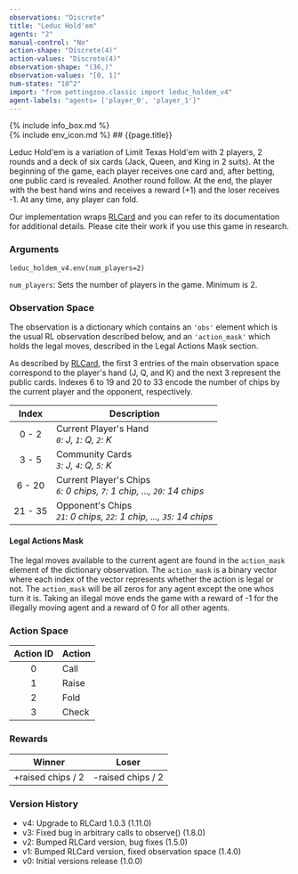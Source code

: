```yaml
---
observations: "Discrete"
title: "Leduc Hold'em"
agents: "2"
manual-control: "No"
action-shape: "Discrete(4)"
action-values: "Discrete(4)"
observation-shape: "(36,)"
observation-values: "[0, 1]"
num-states: "10^2"
import: "from pettingzoo.classic import leduc_holdem_v4"
agent-labels: "agents= ['player_0', 'player_1']"
---
```


<div class="docu-info" markdown="1">
{% include info_box.md %}
</div>

<div class="docu-content" markdown="1">
<div class="appear_big" markdown="1">
{% include env_icon.md %}
## {{page.title}}
</div>




Leduc Hold'em is a variation of Limit Texas Hold'em with 2 players, 2 rounds and a deck of six cards (Jack, Queen, and King in 2 suits). At the beginning of the game, each player receives one card and, after betting, one public card is revealed. Another round follow. At the end, the player with the best hand wins and receives a reward (+1) and the loser receives -1. At any time, any player can fold.   

Our implementation wraps [RLCard](http://rlcard.org/games.html#leduc-hold-em) and you can refer to its documentation for additional details. Please cite their work if you use this game in research.

### Arguments

```
leduc_holdem_v4.env(num_players=2)
```

`num_players`: Sets the number of players in the game. Minimum is 2.

### Observation Space

The observation is a dictionary which contains an `'obs'` element which is the usual RL observation described below, and an  `'action_mask'` which holds the legal moves, described in the Legal Actions Mask section.

As described by [RLCard](https://github.com/datamllab/rlcard/blob/master/docs/games#leduc-holdem), the first 3 entries of the main observation space correspond to the player's hand (J, Q, and K) and the next 3 represent the public cards. Indexes 6 to 19 and 20 to 33 encode the number of chips by the current player and the opponent, respectively.

|  Index  | Description                                                                  |
|:-------:|------------------------------------------------------------------------------|
|  0 - 2  | Current Player's Hand<br>_`0`: J, `1`: Q, `2`: K_                            |
|  3 - 5  | Community Cards<br>_`3`: J, `4`: Q, `5`: K_                                  |
|  6 - 20 | Current Player's Chips<br>_`6`: 0 chips, `7`: 1 chip, ..., `20`: 14 chips_   |
| 21 - 35 | Opponent's Chips<br>_`21`: 0 chips, `22`: 1 chip, ..., `35`: 14 chips_       |


#### Legal Actions Mask

The legal moves available to the current agent are found in the `action_mask` element of the dictionary observation. The `action_mask` is a binary vector where each index of the vector represents whether the action is legal or not. The `action_mask` will be all zeros for any agent except the one whos turn it is. Taking an illegal move ends the game with a reward of -1 for the illegally moving agent and a reward of 0 for all other agents.

### Action Space

| Action ID | Action |
|:---------:|--------|
|     0     | Call   |
|     1     | Raise  |
|     2     | Fold   |
|     3     | Check  |

### Rewards

|      Winner       |       Loser       |
| :---------------: | :---------------: |
| +raised chips / 2 | -raised chips / 2 |


### Version History

* v4: Upgrade to RLCard 1.0.3 (1.11.0)
* v3: Fixed bug in arbitrary calls to observe() (1.8.0)
* v2: Bumped RLCard version, bug fixes (1.5.0)
* v1: Bumped RLCard version, fixed observation space (1.4.0)
* v0: Initial versions release (1.0.0)
</div>